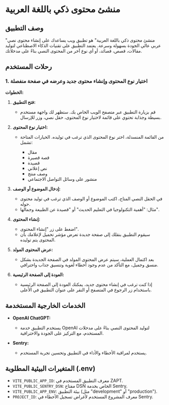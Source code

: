 # منشئ محتوى ذكي باللغة العربية

## وصف التطبيق

"منشئ محتوى ذكي باللغة العربية" هو تطبيق ويب يساعدك على إنشاء محتوى نصي عربي عالي الجودة بسهولة وسرعة. يعتمد التطبيق على تقنيات الذكاء الاصطناعي لتوليد مقالات، قصص، قصائد، أو أي نوع آخر من المحتوى النصي بناءً على مدخلاتك.

## رحلات المستخدم

### 1. اختيار نوع المحتوى وإنشاء محتوى جديد وعرضه في صفحة منفصلة

**الخطوات:**

1. **فتح التطبيق:**

   - قم بزيارة التطبيق عبر متصفح الويب الخاص بك. ستظهر لك واجهة مستخدم بسيطة وجذابة تحتوي على قائمة لاختيار نوع المحتوى، حقل نصي، وزر للإرسال.

2. **اختيار نوع المحتوى:**

   - من القائمة المنسدلة، اختر نوع المحتوى الذي ترغب في توليده. الخيارات المتاحة تشمل:

     - مقال
     - قصة قصيرة
     - قصيدة
     - نص إعلاني
     - وصف منتج
     - منشور على وسائل التواصل الاجتماعي

3. **إدخال الموضوع أو الوصف:**

   - في الحقل النصي المتاح، اكتب الموضوع أو الوصف الذي ترغب في توليد محتوى حوله.
   - مثال: "أهمية التكنولوجيا في التعليم الحديث" أو "قصيدة عن الطبيعة وجمالها".

4. **إنشاء المحتوى:**

   - اضغط على زر "إنشاء المحتوى".
   - سيقوم التطبيق بنقلك إلى صفحة جديدة تعرض مؤشر تحميل لإعلامك بأن المحتوى يتم توليده.

5. **عرض المحتوى المولد:**

   - بعد اكتمال العملية، سيتم عرض المحتوى المولد في الصفحة الجديدة بشكل منسق وجميل، مع التأكد من عدم وجود أخطاء لغوية وتنسيق جذاب واحترافي.

6. **العودة إلى الصفحة الرئيسية:**

   - إذا كنت ترغب في إنشاء محتوى جديد، يمكنك العودة إلى الصفحة الرئيسية باستخدام زر الرجوع في المتصفح أو النقر على عنوان التطبيق في الأعلى.

## الخدمات الخارجية المستخدمة

- **OpenAI ChatGPT:**

  - يستخدم التطبيق خدمة OpenAI لتوليد المحتوى النصي بناءً على مدخلات المستخدم، مع التركيز على الجودة والاحترافية.

- **Sentry:**

  - يستخدم لمراقبة الأخطاء والأداء في التطبيق وتحسين تجربة المستخدم.

## المتغيرات البيئية المطلوبة (.env)

- `VITE_PUBLIC_APP_ID`: معرف التطبيق المستخدم في ZAPT.
- `VITE_PUBLIC_SENTRY_DSN`: مفتاح DSN الخاص بخدمة Sentry.
- `VITE_PUBLIC_APP_ENV`: بيئة التطبيق (مثل "development" أو "production").
- `PROJECT_ID`: معرف المشروع المستخدم لأغراض تسجيل الأخطاء في Sentry.